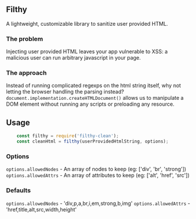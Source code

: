 ## Filthy
A lightweight, customizable library to sanitize user provided HTML.

### The problem
Injecting user provided HTML leaves your app vulnerable to XSS: a malicious user can run arbitrary javascript in your page.

### The approach
Instead of running complicated regexps on the html string itself, why not letting the browser handling the parsing instead?
`document.implementation.createHTMLDocument()` allows us to manipulate a DOM element without running any scripts or preloading any resource.

## Usage
```js
	const filthy = require('filthy-clean');
	const cleanHtml = filthy(userProvidedHtmlString, options);
```

### Options
`options.allowedNodes` - An array of nodes to  keep (eg: ['div', 'br', 'strong'])
`options.allowedAttrs` - An array of attributes to  keep (eg: ['alt', 'href', 'src'])

### Defaults
`options.allowedNodes` - 'div,p,a,br,i,em,strong,b,img'
`options.allowedAttrs` - 'href,title,alt,src,width,height'
